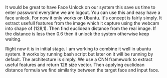It would be great to have Face Unlock on our system this save us time to enter password everytime we are logout. You can use this and easy have a face unlock. For now it only works on Ubuntu. It's concept is fairly simply. It extract usefull features from the image which it capture using the webcam into shape of (128,1). Then find euclidean distance from the real image. If the distance is less then 0.6 then it unlock the system otherwise keep waiting. 

Right now it is in initial stage. I am working to combine it well in ubuntu system. It works by running bash script but later on it will be running by default. The architecture is simply. We use a CNN framework to extract useful features and return 128 size vector. Then applying euclidean distance formula we find similarity between the target face and input face.